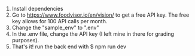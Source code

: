 1. Install dependencies
2. Go to https://www.foodvisor.io/en/vision/ to get a free API key. The free key allows for 100 API calls per month.
4. Change the "sample_env" to ".env"
5. In the .env file, change the API key (I left mine in there for grading purposes).
6. That's it! run the back end with $ npm run dev

